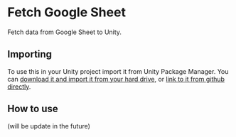 ﻿# Fetch Google Sheet

Fetch data from Google Sheet to Unity.

## Importing

To use this in your Unity project import it from Unity Package Manager. You can [download it and import it from your hard drive](https://docs.unity3d.com/Manual/upm-ui-local.html), or [link to it from github directly](https://docs.unity3d.com/Manual/upm-ui-giturl.html).

## How to use

(will be update in the future)



